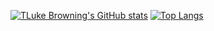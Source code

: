 [![TLuke Browning's GitHub stats](https://github-readme-stats.vercel.app/api?username=browningluke&count_private=true&theme=radical)](https://github.com/anuraghazra/github-readme-stats)
[![Top Langs](https://github-readme-stats.vercel.app/api/top-langs/?username=browningluke&layout=compact&theme=radical)](https://github.com/anuraghazra/github-readme-stats)
